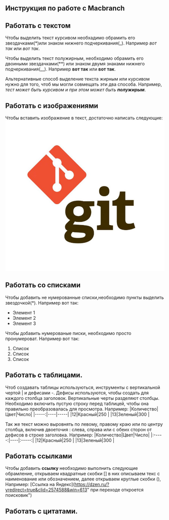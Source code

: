 ## Инструкция по работе с Macbranch
## Работать с текстом
Чтобы выделить текст курсивом необхадимо обрамить его звездачками(*)или знаком нижнего подчеркивания(_).
Например *вот так* или _вот так_.

Чтобы выделить текст полужирным, необходимо обрамить его двоиными звездачками(**) или знаком двумя знаками нижнего подчеркивания(__).
Например **вот так** или __вот так__.

Альтернативные способ выделение текста жирным или курсивом нужно для того, чтоб мы могли совмещать эти два способа. Например, _тест может быть курсивом и при этом может  быть **полужирым**_.

## Работать с изображениями
Чтобы вставить изображение в текст, достаточно написать следующие:![Hi GIT](Git.png)

## Работать со списками
Чтобы добавить не нумерованные списки,необходимо пункты выделить звездочкой(*).
Например вот так:
* Элемент 1
* Элемент 2
* Элемент 3

Чтобы добавить нумерованые  писки, необходимо просто пронумероват.
Например вот так:
1. Список
2. Список
3. Список

## Работать с таблицами.
Чтоб создавать таблицы используються, инструменты с вертикальной чертой | и дефисами -. Дефисы используются, чтобы создать для каждого столбца заголовок. Вертикальные черты разделяют столбцы. Необходимо включить пустую строку перед таблицей, чтобы она правильно преобразовалась для просмотра. Например:
|Количество|Цвет|Число|
|-----:|----|-----|
|12|Красный|250  |
|13|Зеленый|300  |

Так же текст можно выровнять по левому, правому краю или по центру столбца, включив двоеточия : слева, справа или с обеих сторон от дефисов в строке заголовка.
Например:
|Количество|Цвет|Число|
|:-----:|----|:-----:|
|12|Красный|250  |
|13|Зеленый|300  |

## Работать ссылками
Чтобы добавить **ссылку** необходимо выполнить следующие обрамление, открываем квадратные скобки [] в них описываем текс с наименование или обозначением, далее открываем круглые скобки (), Например:
[Ссылка на Яндекс](https://dzen.ru/?yredirect=true&clid=2574588&win=613" при переходе откроется поисковик")

## Работать с цитатами.

